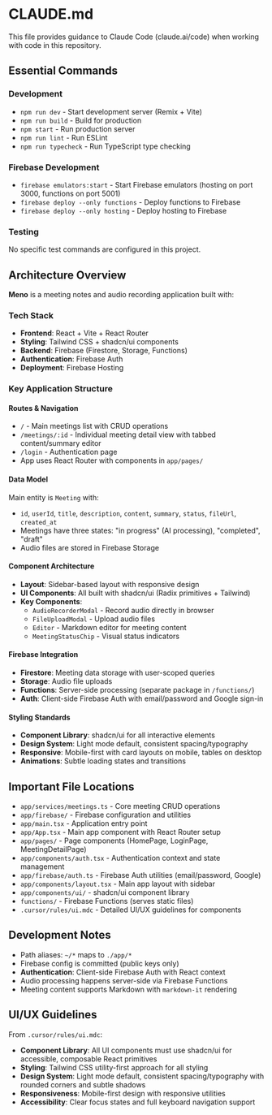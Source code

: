 # CLAUDE.md

This file provides guidance to Claude Code (claude.ai/code) when working with code in this repository.

## Essential Commands

### Development
- `npm run dev` - Start development server (Remix + Vite)
- `npm run build` - Build for production
- `npm start` - Run production server
- `npm run lint` - Run ESLint
- `npm run typecheck` - Run TypeScript type checking

### Firebase Development
- `firebase emulators:start` - Start Firebase emulators (hosting on port 3000, functions on port 5001)
- `firebase deploy --only functions` - Deploy functions to Firebase
- `firebase deploy --only hosting` - Deploy hosting to Firebase

### Testing
No specific test commands are configured in this project.

## Architecture Overview

**Meno** is a meeting notes and audio recording application built with:

### Tech Stack
- **Frontend**: React + Vite + React Router
- **Styling**: Tailwind CSS + shadcn/ui components
- **Backend**: Firebase (Firestore, Storage, Functions)
- **Authentication**: Firebase Auth
- **Deployment**: Firebase Hosting

### Key Application Structure

#### Routes & Navigation
- `/` - Main meetings list with CRUD operations
- `/meetings/:id` - Individual meeting detail view with tabbed content/summary editor
- `/login` - Authentication page
- App uses React Router with components in `app/pages/`

#### Data Model
Main entity is `Meeting` with:
- `id`, `userId`, `title`, `description`, `content`, `summary`, `status`, `fileUrl`, `created_at`
- Meetings have three states: "in progress" (AI processing), "completed", "draft"
- Audio files are stored in Firebase Storage

#### Component Architecture
- **Layout**: Sidebar-based layout with responsive design
- **UI Components**: All built with shadcn/ui (Radix primitives + Tailwind)
- **Key Components**:
  - `AudioRecorderModal` - Record audio directly in browser
  - `FileUploadModal` - Upload audio files
  - `Editor` - Markdown editor for meeting content
  - `MeetingStatusChip` - Visual status indicators

#### Firebase Integration
- **Firestore**: Meeting data storage with user-scoped queries
- **Storage**: Audio file uploads
- **Functions**: Server-side processing (separate package in `/functions/`)
- **Auth**: Client-side Firebase Auth with email/password and Google sign-in

#### Styling Standards
- **Component Library**: shadcn/ui for all interactive elements
- **Design System**: Light mode default, consistent spacing/typography
- **Responsive**: Mobile-first with card layouts on mobile, tables on desktop
- **Animations**: Subtle loading states and transitions

## Important File Locations

- `app/services/meetings.ts` - Core meeting CRUD operations
- `app/firebase/` - Firebase configuration and utilities
- `app/main.tsx` - Application entry point
- `app/App.tsx` - Main app component with React Router setup
- `app/pages/` - Page components (HomePage, LoginPage, MeetingDetailPage)
- `app/components/auth.tsx` - Authentication context and state management
- `app/firebase/auth.ts` - Firebase Auth utilities (email/password, Google)
- `app/components/layout.tsx` - Main app layout with sidebar
- `app/components/ui/` - shadcn/ui component library
- `functions/` - Firebase Functions (serves static files)
- `.cursor/rules/ui.mdc` - Detailed UI/UX guidelines for components

## Development Notes

- Path aliases: `~/*` maps to `./app/*`
- Firebase config is committed (public keys only)
- **Authentication**: Client-side Firebase Auth with React context
- Audio processing happens server-side via Firebase Functions
- Meeting content supports Markdown with `markdown-it` rendering

## UI/UX Guidelines

From `.cursor/rules/ui.mdc`:
- **Component Library**: All UI components must use shadcn/ui for accessible, composable React primitives
- **Styling**: Tailwind CSS utility-first approach for all styling
- **Design System**: Light mode default, consistent spacing/typography with rounded corners and subtle shadows
- **Responsiveness**: Mobile-first design with responsive utilities
- **Accessibility**: Clear focus states and full keyboard navigation support
